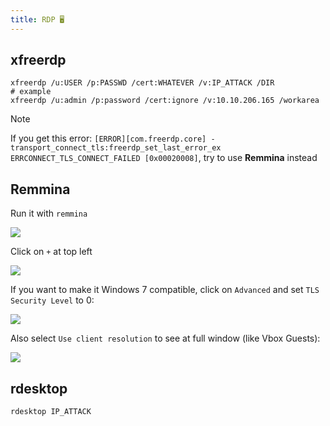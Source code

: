 ```yaml
---
title: RDP 🖥️
---
```

## xfreerdp

```shell
xfreerdp /u:USER /p:PASSWD /cert:WHATEVER /v:IP_ATTACK /DIR
# example
xfreerdp /u:admin /p:password /cert:ignore /v:10.10.206.165 /workarea
```

>[!Note]
>If you get this error: `[ERROR][com.freerdp.core] - transport_connect_tls:freerdp_set_last_error_ex ERRCONNECT_TLS_CONNECT_FAILED [0x00020008]`, try to use **Remmina** instead

## Remmina

Run it with `remmina`

![](Pasted%20image%2020240531183019.png)

Click on `+` at top left

![](Pasted%20image%2020240531183206.png)

If you want to make it Windows 7 compatible, click on `Advanced` and set `TLS Security Level` to 0:

![](Pasted%20image%2020240531183305.png)

Also select `Use client resolution` to see at full window (like Vbox Guests):

![](Pasted%20image%2020240531183559.png)

## rdesktop

```shell
rdesktop IP_ATTACK
```

